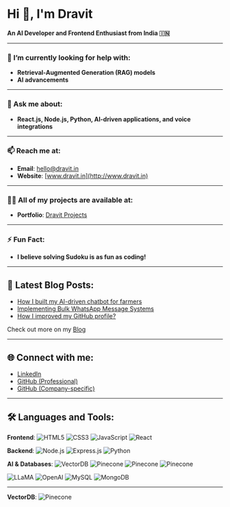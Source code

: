 

<!--
**codebydravit/codebydravit** is a ✨ _special_ ✨ repository because its `README.md` (this file) appears on your GitHub profile.

Here are some ideas to get you started:

- 🔭 I’m currently working on ...
- 🌱 I’m currently learning ...
- 👯 I’m looking to collaborate on ...
- 🤔 I’m looking for help with ...
- 💬 Ask me about ...
- 📫 How to reach me: ...
- 😄 Pronouns: ...
- ⚡ Fun fact: ...
-->
# Hi 👋, I'm Dravit  
**An AI Developer and Frontend Enthusiast from India 🇮🇳**

---

### 🤔 I’m currently looking for help with:  
- **Retrieval-Augmented Generation (RAG) models**
- **AI advancements**  

---

### 💬 Ask me about:  
- **React.js, Node.js, Python, AI-driven applications, and voice integrations**

---

### 📫 Reach me at:  
- **Email**: [hello@dravit.in](mailto:hello@dravit.in)  
- **Website**: [www.dravit.in](http://www.dravit.in)  

---

### 👨‍💻 All of my projects are available at:  
- **Portfolio**: [Dravit Projects](http://www.dravit.in/projects)  

---

### ⚡ Fun Fact:  
- **I believe solving Sudoku is as fun as coding!**  

---

## 📕 Latest Blog Posts:
- [How I built my AI-driven chatbot for farmers](#)  
- [Implementing Bulk WhatsApp Message Systems](#)  
- [How I improved my GitHub profile?](#)  

Check out more on my [Blog](http://dravit.in/blog)

---

## 🌐 Connect with me:
- [LinkedIn](https://linkedin.com/in/dravit)  
- [GitHub (Professional)](https://github.com/Dravit)  
- [GitHub (Company-specific)](https://github.com/Dravit-ZgrowSolutions)  

---

## 🛠️ Languages and Tools:

**Frontend**:
![HTML5](https://img.shields.io/badge/-HTML5-E34F26?style=flat-square&logo=html5&logoColor=white)
![CSS3](https://img.shields.io/badge/-CSS3-1572B6?style=flat-square&logo=css3)
![JavaScript](https://img.shields.io/badge/-JavaScript-F7DF1E?style=flat-square&logo=javascript)
![React](https://img.shields.io/badge/-React-61DAFB?style=flat-square&logo=react)

**Backend**:
![Node.js](https://img.shields.io/badge/-Node.js-339933?style=flat-square&logo=node.js)
![Express.js](https://img.shields.io/badge/-Express.js-000000?style=flat-square&logo=express)
![Python](https://img.shields.io/badge/-Python-3776AB?style=flat-square&logo=python)

**AI & Databases**:
![VectorDB](https://img.shields.io/badge/-VectorDB-111111?style=flat-square)
![Pinecone](https://img.shields.io/badge/-Pinecone-111111?style=flat-square)
![Pinecone](https://img.shields.io/badge/-Pinecone-111111?style=flat-square)
![Pinecone](https://img.shields.io/badge/-Pinecone-111111?style=flat-square)

![LLaMA](https://img.shields.io/badge/-LLaMA-111111?style=flat-square)
![OpenAI](https://img.shields.io/badge/-OpenAI-111111?style=flat-square)
![MySQL](https://img.shields.io/badge/-MySQL-4479A1?style=flat-square&logo=mysql)
![MongoDB](https://img.shields.io/badge/-MongoDB-47A248?style=flat-square&logo=mongodb)

---
**VectorDB**:
![Pinecone](https://img.shields.io/badge/-Pinecone-111111?style=flat-square)

